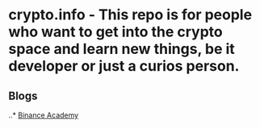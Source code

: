 # crypto.info - This repo is for people who want to get into the crypto space and learn new things, be it developer or just a curios person.

## Blogs
..* [Binance Academy](https://academy.binance.com/en/start-here)
